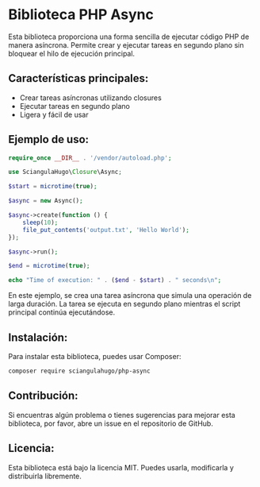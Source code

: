 # Biblioteca PHP Async

Esta biblioteca proporciona una forma sencilla de ejecutar código PHP de manera asíncrona. Permite crear y ejecutar tareas en segundo plano sin bloquear el hilo de ejecución principal.

## Características principales:
- Crear tareas asíncronas utilizando closures
- Ejecutar tareas en segundo plano
- Ligera y fácil de usar

## Ejemplo de uso:

```php
require_once __DIR__ . '/vendor/autoload.php';

use SciangulaHugo\Closure\Async;

$start = microtime(true);

$async = new Async();

$async->create(function () {
    sleep(10);
    file_put_contents('output.txt', 'Hello World');
});

$async->run();

$end = microtime(true);

echo "Time of execution: " . ($end - $start) . " seconds\n";

```

En este ejemplo, se crea una tarea asíncrona que simula una operación de larga duración. La tarea se ejecuta en segundo plano mientras el script principal continúa ejecutándose.

## Instalación:

Para instalar esta biblioteca, puedes usar Composer:

```bash 
composer require sciangulahugo/php-async
```

## Contribución:

Si encuentras algún problema o tienes sugerencias para mejorar esta biblioteca, por favor, abre un issue en el repositorio de GitHub.

## Licencia:

Esta biblioteca está bajo la licencia MIT. Puedes usarla, modificarla y distribuirla libremente.

